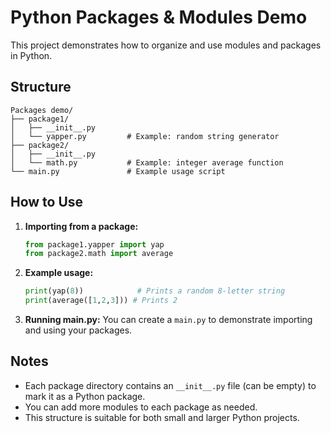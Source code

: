 
# Python Packages & Modules Demo

This project demonstrates how to organize and use modules and packages in Python.

## Structure

```
Packages demo/
├── package1/
│   ├── __init__.py
│   └── yapper.py         # Example: random string generator
├── package2/
│   ├── __init__.py
│   └── math.py           # Example: integer average function
└── main.py               # Example usage script
```

## How to Use

1. **Importing from a package:**
   ```python
   from package1.yapper import yap
   from package2.math import average
   ```

2. **Example usage:**
   ```python
   print(yap(8))            # Prints a random 8-letter string
   print(average([1,2,3])) # Prints 2
   ```

3. **Running main.py:**
   You can create a `main.py` to demonstrate importing and using your packages.

## Notes
- Each package directory contains an `__init__.py` file (can be empty) to mark it as a Python package.
- You can add more modules to each package as needed.
- This structure is suitable for both small and larger Python projects.

